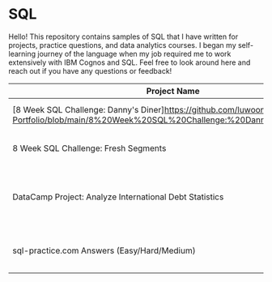 # SQL

Hello! This repository contains samples of SQL that I have written for projects, practice questions, and data analytics courses. I began my self-learning journey of the language when my job required me to work extensively with IBM Cognos and SQL. Feel free to look around here and reach out if you have any questions or feedback!

| Project Name    | Description |
| -------- | ------- |
| [8 Week SQL Challenge: Danny's Diner]https://github.com/luwoon/SQL-Portfolio/blob/main/8%20Week%20SQL%20Challenge:%20Danny's%20Diner.SQL | From the 8 Week SQL Challenge |
| 8 Week SQL Challenge: Fresh Segments | From the 8 Week SQL Challenge |
| DataCamp Project: Analyze International Debt Statistics | Project from DataCamp course, using the Jupyter Notebook |
| sql-practice.com Answers (Easy/Hard/Medium)  | Practice questions from sql-practice.com |
